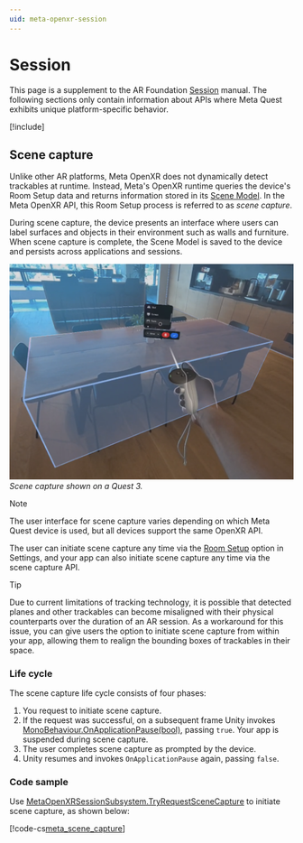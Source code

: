 ```yaml
---
uid: meta-openxr-session
---
```

# Session

This page is a supplement to the AR Foundation [Session](xref:arfoundation-session) manual. The following sections only contain information about APIs where Meta Quest exhibits unique platform-specific behavior.

[!include[](../snippets/arf-docs-tip.md)]

## Scene capture

Unlike other AR platforms, Meta OpenXR does not dynamically detect trackables at runtime. Instead, Meta's OpenXR runtime queries the device's Room Setup data and returns information stored in its [Scene Model](https://developer.oculus.com/documentation/native/android/openxr-scene-overview#scene-model). In the Meta OpenXR API, this Room Setup process is referred to as _scene capture_.

During scene capture, the device presents an interface where users can label surfaces and objects in their environment such as walls and furniture. When scene capture is complete, the Scene Model is saved to the device and persists across applications and sessions.

![A Meta Quest 3 screenshot shows a small room with a table rendered via Passthrough. A bounding box is drawn around the table as part of the interface for scene capture.](../images/scene-capture.png)<br/>*Scene capture shown on a Quest 3.*

> [!NOTE]
> The user interface for scene capture varies depending on which Meta Quest device is used, but all devices support the same OpenXR API.

The user can initiate scene capture any time via the [Room Setup](xref:meta-openxr-device-setup#room-setup) option in Settings, and your app can also initiate scene capture any time via the scene capture API.

> [!TIP]
> Due to current limitations of tracking technology, it is possible that detected planes and other trackables can become misaligned with their physical counterparts over the duration of an AR session. As a workaround for this issue, you can give users the option to initiate scene capture from within your app, allowing them to realign the bounding boxes of trackables in their space.

### Life cycle

The scene capture life cycle consists of four phases:

1. You request to initiate scene capture.
2. If the request was successful, on a subsequent frame Unity invokes [MonoBehaviour.OnApplicationPause(bool)](xref:UnityEngine.MonoBehaviour.OnApplicationPause), passing `true`. Your app is suspended during scene capture.
3. The user completes scene capture as prompted by the device.
4. Unity resumes and invokes `OnApplicationPause` again, passing `false`.

### Code sample

Use [MetaOpenXRSessionSubsystem.TryRequestSceneCapture](xref:UnityEngine.XR.OpenXR.Features.Meta.MetaOpenXRSessionSubsystem.TryRequestSceneCapture) to initiate scene capture, as shown below:

[!code-cs[meta_scene_capture](../../Tests/CodeSamples/MetaSceneCaptureSample.cs#meta_scene_capture)]
